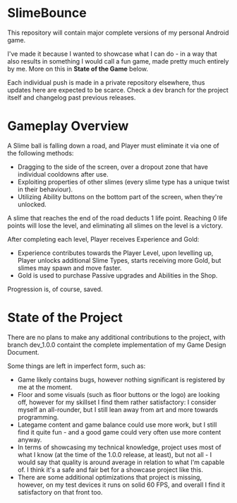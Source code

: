 # SlimeBounce

This repository will contain major complete versions of my personal Android game.

I've made it because I wanted to showcase what I can do - in a way that also results in something I would call a fun game, made pretty much entirely by me. More on this in **State of the Game** below.

Each individual push is made in a private repository elsewhere, thus updates here are expected to be scarce. Check a dev branch for the project itself and changelog past previous releases.

# Gameplay Overview

A Slime ball is falling down a road, and Player must eliminate it via one of the following methods:
- Dragging to the side of the screen, over a dropout zone that have individual cooldowns after use.
- Exploiting properties of other slimes (every slime type has a unique twist in their behaviour).
- Utilizing Ability buttons on the bottom part of the screen, when they're unlocked.

A slime that reaches the end of the road deducts 1 life point. Reaching 0 life points will lose the level, and eliminating all slimes on the level is a victory.

After completing each level, Player receives Experience and Gold:
- Experience contributes towards the Player Level, upon levelling up, Player unlocks additional Slime Types, starts receiving more Gold, but slimes may spawn and move faster.
- Gold is used to purchase Passive upgrades and Abilities in the Shop.

Progression is, of course, saved.

# State of the Project

There are no plans to make any additional contributions to the project, with branch dev_1.0.0 containt the complete implementation of my Game Design Document.

Some things are left in imperfect form, such as:
- Game likely contains bugs, however nothing significant is registered by me at the moment.
- Floor and some visuals (such as floor buttons or the logo) are looking off, however for my skillset I find them rather satisfactory: I consider myself an all-rounder, but I still lean away from art and more towards programming.
- Lategame content and game balance could use more work, but I still find it quite fun - and a good game could very often use more content anyway.
- In terms of showcasing my technical knowledge, project uses most of what I know (at the time of the 1.0.0 release, at least), but not all - I would say that quality is around average in relation to what I'm capable of. I think it's a safe and fair bet for a showcase project like this.
- There are some additional optimizations that project is missing, however, on my test devices it runs on solid 60 FPS, and overall I find it satisfactory on that front too.
